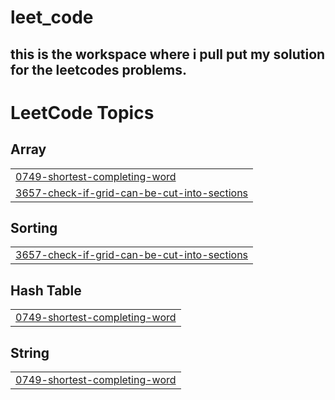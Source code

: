 # leet_code
## this is the workspace where i pull put my solution for the leetcodes problems.

<!---LeetCode Topics Start-->
# LeetCode Topics
## Array
|  |
| ------- |
| [0749-shortest-completing-word](https://github.com/princeamitlali/leet_code/tree/master/0749-shortest-completing-word) |
| [3657-check-if-grid-can-be-cut-into-sections](https://github.com/princeamitlali/leet_code/tree/master/3657-check-if-grid-can-be-cut-into-sections) |
## Sorting
|  |
| ------- |
| [3657-check-if-grid-can-be-cut-into-sections](https://github.com/princeamitlali/leet_code/tree/master/3657-check-if-grid-can-be-cut-into-sections) |
## Hash Table
|  |
| ------- |
| [0749-shortest-completing-word](https://github.com/princeamitlali/leet_code/tree/master/0749-shortest-completing-word) |
## String
|  |
| ------- |
| [0749-shortest-completing-word](https://github.com/princeamitlali/leet_code/tree/master/0749-shortest-completing-word) |
<!---LeetCode Topics End-->
